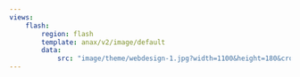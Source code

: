 ```yaml
---
views:
    flash:
        region: flash
        template: anax/v2/image/default
        data:
            src: "image/theme/webdesign-1.jpg?width=1100&height=180&crop-to-fit&area=15,5,15,5"
---
```

